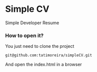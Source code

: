 # Simple CV

Simple Developer Resume

### How to open it?

You just need to clone the project

```
git@github.com:tatimoreira/simpleCV.git
```

And open the index.html in a browser

